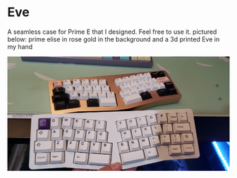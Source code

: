 # Eve
A seamless case for Prime E that I designed. Feel free to use it.
pictured below: prime elise in rose gold in the background and a 3d printed Eve in my hand



<img src="pics/pic.png">
